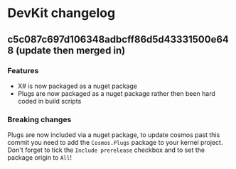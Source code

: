 # DevKit changelog

## c5c087c697d106348adbcff86d5d43331500e648 (update then merged in)

### Features

* X# is now packaged as a nuget package
* Plugs are now packaged as a nuget package rather then been hard coded in build scripts

### Breaking changes

Plugs are now included via a nuget package, to update cosmos past this commit you need to add the `Cosmos.Plugs` package to your kernel project. Don't forget to tick the `Include prerelease` checkbox and to set the package origin to `All`!
